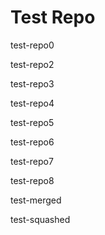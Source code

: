 # Test Repo

test-repo0

test-repo2

test-repo3

test-repo4

test-repo5

test-repo6

test-repo7

test-repo8

test-merged

test-squashed
